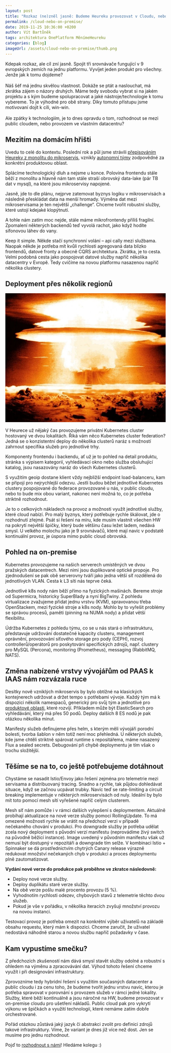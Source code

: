 ```yaml
---
layout: post
title: "Rozkaz (ne)zněl jasně: Budeme Heureku provozovat v Cloudu, nebo si postavíme vlastní on-premise řešení přes několik datacenter?"
permalink: /cloud-nebo-on-premise/
date: 2019-11-25 10:36:00 +0200
author: Vít Bartůněk
tags: architektura OnePlatform MěnímeHeureku 
categories: [blog]
imageUrl: /assets/cloud-nebo-on-premise/thumb.png
---
```


Kdepak rozkaz, ale cíl zní jasně. Spojit tři srovnávače fungující v 9 evropských zemích na jednu platformu. Vyvíjet jeden produkt pro všechny. Jenže jak k tomu dojdeme?<br><br>Náš šéf má jednu skvělou vlastnost. Dokáže se ptát a naslouchat, má zkrátka zájem o názory druhých. Máme tedy svobodu vybrat si na jakém projektu a s kým budeme spolupracovat a jaké nástroje/technologie k tomu vybereme. To je výhodné pro obě strany. Díky tomuto přístupu jsme motivovaní dojít k cíli, win-win.<br><br>Ale zpátky k technologiím, je to dnes opravdu o tom, rozhodnout se mezi public cloudem, nebo provozem ve vlastním datacentru? 

## Mezitím na domácím hřišti

Uvedu to celé do kontextu. Poslední rok a půl jsme strávili [přepisováním Heureky z monolitu do mikroservis](/menimeheureku-chystame-mezinarodni-oneplatform/), vznikly [autonomní týmy](/jak-jsme-si-rozdelili-produktove-oblasti-do-tymu/) zodpovědné za konkrétní produktovou oblast.

Splácíme technologický dluh a nejsme u konce. Polovina frontendu stále běží z monolitu a hlavně nám tam stále straší obrovský data-lake (pár TB dat v mysql), na které jsou mikroservisy napojené.

Jasně, jde to dle plánu, nejprve zatemovat byznys logiku v mikroservisách a následně přeskládat data na menší hromady. Výměna dat mezi mikroservisama je ten největší „challenge“. Chceme tvořit robustní služby, které ustojí kdejaké klopýtnutí.

A tohle nám zatím moc nejde, stále máme mikrofrontendy příliš fragilní. Zpomalení některých backendů teď vyvolá rachot, jako když hodíte sifonovou láhev do vany.

Keep it simple. Někde stačí synchronní volání – api cally mezi službama. Naopak někde je potřeba mít kvůli rychlosti agregovaná data blízko frontendů, datové fronty a obecně CQRS architektura. Zkrátka, je to cesta. Velmi podobná cesta jako pospojovat datové služby napříč několika datacentry v Evropě. Tedy cvičíme na novou platformu nasazenou napříč několika clustery.

## Deployment přes několik regionů

![]( /assets/cloud-nebo-on-premise/thumb.png)

V Heurece už nějaký čas provozujeme privátní Kubernetes cluster hostovaný ve dvou lokalitách. Říká vám něco Kubernetes cluster federation? Jedná se o konzistentní deploy do několika clusterů naráz s možností zahrnout specifika služeb pro jednotlivé trhy.

Komponenty frontendu i backendu, ať už je to pohled na detail produktu, stránka s výpisem kategorií, vyhledávací okno nebo služba obsluhující katalog, jsou nasazovány naráz do všech Kubernetes clusterů.

S využitím geoip dostane klient vždy nejbližší endpoint load-balanceru, kam se připojí pro nejrychlejší odezvu. Jestli budou běžet jednotlivé Kubernetes clustery pospojované do federace provozované u nás, v public cloudu, nebo to bude mix obou variant, nakonec není možná to, co je potřeba striktně rozhodnout.

Je to o celkových nákladech na provoz a možnosti využít jednotlivé služby, které cloud nabízí. Pro malý byznys, který potřebuje rychle škálovat, jde o rozhodnutí zřejmé. Psát si řešení na míru, kde musím vlastnit všechen HW na pokrytí největší špičky, který bude většinu času ležet ladem, nedává smysl. U velkého molochu jako je 9 srovnávačů, které mají navíc v podstatě kontinuální provoz, je úspora mimo public cloud obrovská.

## Pohled na on-premise

Kubernetes provozujeme na našich serverech umístěných ve dvou pražských datacentrech. Mezi nimi jsou duplikované optické propoje. Pro zjednodušení se pak obě serverovny tváří jako jedna větší síť rozdělená do jednotlivých VLAN. Cesta k L3 síti nás teprve čeká.

Jednotlivé k8s nody nám běží přímo na fyzických mašinách. Bereme stroje od Supermicra, historicky SuperBlady a nyní BigTwiny. Z pohledu virtualizace zvažujeme přidat jednu vrstvu (KVM), spravovanou třeba OpenStackem, mezi fyzické stroje a k8s nody. Mohlo by to vyřešit problémy se správou procesů, paměti (pinning na NUMA nody) a přidat větší flexibilitu.

Údržba Kubernetes z pohledu týmu, co se u nás stará o infrastrukturu, představuje udržování dostatečné kapacity clusteru, management oprávnění, provozování síťového storage pro pody (CEPH), rozvoj controllerů/operátorů pro poskytování specifických zdrojů, např. clustery pro MySQL (Percona), monitoring (Prometheus), messaging (RabbitMQ, NATS).

## Změna nabízené vrstvy vývojářům od PAAS k IAAS nám rozvázala ruce

Desítky nově vzniklých mikroservis by bylo obtížné na klasických kontejnerech udržovat a držet tempo s potřebami vývoje. Každý tým má k dispozici několik namespaců, generický pro svůj tým a jednotlivé pro [produktové oblasti](/jak-jsme-si-rozdelili-produktove-oblasti-do-tymu/), které rozvíjí. Příkladem může být ElasticSearch pro vyhledávání, který má přes 50 podů. Deploy dalších 8 ES nodů je pak otázkou několika minut.

Manifesty služeb definujeme přes helm, s kterým měli vývojáři porodní bolesti, tvorba šablon v něm totiž není moc přehledná. U některých služeb, kde jsme chtěli striktně spárovat runtime s repositářema, máme nasazený Flux a sealed secrets. Debugování při chybě deploymentu je tím však o trochu složitější.

## Těšíme se na to, co ještě potřebujeme dotáhnout

Chystáme se nasadit Istio/Envoy jako řešení zejména pro telemetrie mezi servisama a distribuovaný tracing. Snadno a rychle, tak půjdou dohledávat situace, když se začnou ucpávat trubky. Navíc teď se rate-limiting a circuit breaking implementuje v některých mikroservisách od nuly. Ideální by bylo mít toto pomocí mesh sítí vyřešené napříč celým clusterem.

Mesh síť nám pomůže i v rámci dalších vylepšení s deploymentem. Aktuálně probíhají aktualizace na nové verze služby pomocí RollingUpdate. To má omezené možnosti rychle se vrátit na předchozí verzi v případě nečekaného chování v produkci. Pro downgrade služby je potřeba udělat zcela nový deployment s původní verzí manifestu (neprovádíme živý switch na původně běžící instance). Image uvedený v původním manifestu však už nemusí být dostupný v repozitáři a downgrade tím selže. V kombinaci Istio + Spinnaker se dá prostřednictvím chytrých Canary release výrazně redukovat množství nečekaných chyb v produkci a proces deploymentu plně zautomatizovat.

**Vydání nové verze do produkce pak proběhne ve zkratce následovně:**
* Deploy nové verze služby.
* Deploy duplikátu staré verze služby.
* Na obě verze pošlu malé procento provozu (5 %).
* Vyhodnotím rychlosti odezev, chybových stavů z telemetrie těchto dvou služeb.
* Pokud je vše v pořádku, v několika iteracích zvyšuji množství provozu na novou instanci.

Testovací provoz je potřeba omezit na konkrétní výběr uživatelů na základě obsahu requestu, který mám k dispozici. Chceme zaručit, že uživatel nedostává náhodně starou a novou službu napříč požadavky v čase.

## Kam vypustíme smečku?

Z předchozích zkušeností nám dává smysl stavět služby odolné a robustní s ohledem na výměnu a zpracovávání dat. Výhod tohoto řešení chceme využít i při designování infrastruktury.

Zprovozníme tedy hybridní řešení s využitím současných datacenter a public cloudu i za cenu toho, že budeme tvořit jednu vrstvu navíc, kterou je potřeba spravovat v porovnání s provozem služeb v rámci jedné lokality. Služby, které běží kontinuálně a jsou náročné na HW, budeme provozovat v on-premise cloudu pro ušetření nákladů. Public cloud pak pro vykrytí výkonu ve špičkách a využití technologií, které nemáme zatím dobře orchestrované.

Pořád otázkou zůstává jaký jazyk či abstrakci zvolit pro definici zdrojů takové infrastruktury. Víme, že variant je dnes již více než dost. Jen se musíme pro jednu rozhodnout.

Pojď to [rozhodnout s námi](https://onas.heureka.cz/linux-system-administrator)! Hledáme kolegu :)
